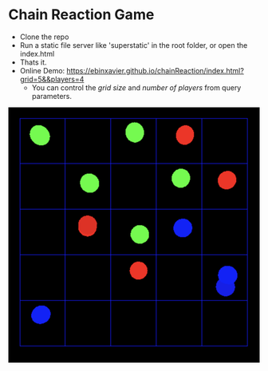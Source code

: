 # Chain Reaction Game

* Clone the repo
* Run a static file server like 'superstatic' in the root folder, or open the index.html
* Thats it.
* Online Demo: https://ebinxavier.github.io/chainReaction/index.html?grid=5&&players=4
  - You can control the *grid size* and *number of players* from query parameters.

![alt text](https://github.com/ebinxavier/chainReaction/blob/master/ss.png)
